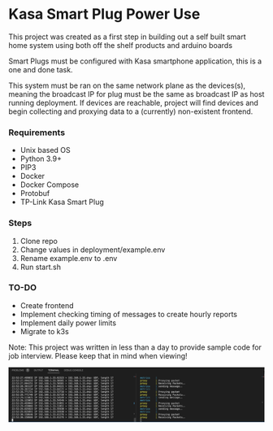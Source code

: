 # Kasa Smart Plug Power Use 
This project was created as a first step in building out a self built smart home system using both off the shelf products and arduino boards 

Smart Plugs must be configured with Kasa smartphone application, this is a one and done task. 

This system must be ran on the same network plane as the devices(s), meaning the broadcast IP for plug must be the same as broadcast IP as host running deployment. If devices are reachable, project will find devices and begin collecting and proxying data to a (currently) non-existent frontend. 

### Requirements
- Unix based OS 
- Python 3.9+ 
- PIP3
- Docker 
- Docker Compose
- Protobuf 
- TP-Link Kasa Smart Plug 

### Steps
1. Clone repo 
2. Change values in deployment/example.env 
3. Rename example.env to .env 
4. Run start.sh 

### TO-DO
- Create frontend 
- Implement checking timing of messages to create hourly reports 
- Implement daily power limits 
- Migrate to k3s

Note: This project was written in less than a day to provide sample code for job interview. Please keep that in mind when viewing!

![Basic Functionality](screenshot/basic_screenshot.png)